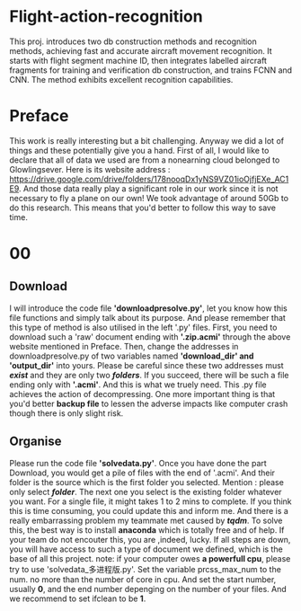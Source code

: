 # Flight-action-recognition
This proj. introduces two db construction methods and recognition methods, achieving fast and accurate aircraft movement recognition. It starts with flight segment machine ID, then integrates labelled aircraft fragments for training and verification db construction, and trains FCNN and CNN. The method exhibits excellent recognition capabilities.

# Preface
This work is really interesting but a bit challenging. Anyway we did a lot of things and these potentially give you a hand. First of all, I would like to declare that all of data we used are from a nonearning cloud belonged to Glowlingsever. Here is its website address : https://drive.google.com/drive/folders/178nooqDx1yNS9VZ01ioOjfjEXe_AC1E9. And those data really play a significant role in our work since it is not necessary to fly a plane on our own! We took advantage of around 50Gb to do this research. This means that you'd better to follow this way to save time.

# 00
## Download
I will introduce the code file **'downloadpresolve.py'**, let you know how this file functions and simply talk about its purpose. And please remember that this type of method is also utilised in the left '.py' files.
First, you need to download such a 'raw' document ending with **'.zip.acmi'** through the above website mentioned in Preface. Then, change the addresses in downloadpresolve.py of two variables named **'download_dir' and 'output_dir'** into yours. Please be careful since these two addresses must ***exist*** and they are only two ***folders***.  If you succeed, there will be such a file ending only with **'.acmi'**. And this is what we truely need. This .py file achieves the action of decompressing. One more important thing is that you'd better **backup file** to lessen the adverse impacts like computer crash though there is only slight risk.  

## Organise
Please run the code file **'solvedata.py'**. Once you have done the part Download, you would get a pile of files with the end of '.acmi'. And their folder is the source which is the first folder you selected. Mention : please only select ***folder***. The next one you select is the existing folder whatever you want. For a single file, it might takes 1 to 2 mins to complete. If you think this is time consuming, you could update this and inform me. And there is a really embarrassing problem my teammate met caused by ***tqdm***. To solve this, the best way is to install **anaconda** which is totally free and of help. If your team do not encouter this, you are ,indeed, lucky. If all steps are down, you will have access to such a type of document we defined, which is the base of all this project. 
note: if your computer owes **a powerfull cpu**, please try to use 'solvedata_多进程版.py'. Set the variable prcss_max_num to the num. no more than the number of core in cpu. And set the start number, usually **0**, and the end number depenging on the number of your files. And we recommend to set ifclean to be **1**.
